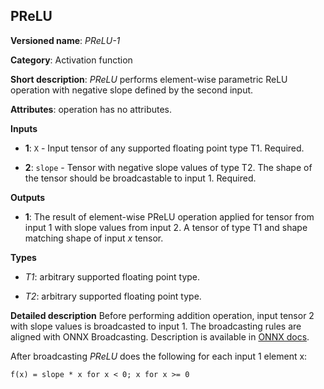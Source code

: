 ## PReLU <a name="PReLU"></a>

**Versioned name**: *PReLU-1*

**Category**: Activation function

**Short description**: *PReLU* performs element-wise parametric ReLU operation with negative slope defined by the second input.

**Attributes**: operation has no attributes.

**Inputs**

* **1**: `X` - Input tensor of any supported floating point type T1. Required.

* **2**: `slope` - Tensor with negative slope values of type T2. The shape of the tensor should be broadcastable to input 1. Required.

**Outputs**

* **1**: The result of element-wise PReLU operation applied for tensor from input 1 with slope values from input 2. A tensor of type T1 and shape matching shape of input *x* tensor.

**Types**

* *T1*: arbitrary supported floating point type.

* *T2*: arbitrary supported floating point type.

**Detailed description**
Before performing addition operation, input tensor 2 with slope values is broadcasted to input 1.
The broadcasting rules are aligned with ONNX Broadcasting. Description is available in <a href="https://github.com/onnx/onnx/blob/master/docs/Broadcasting.md">ONNX docs</a>.

After broadcasting *PReLU* does the following for each input 1 element x:

    f(x) = slope * x for x < 0; x for x >= 0